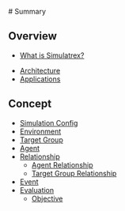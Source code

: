 ‌# Summary​

## Overview

* [What is Simulatrex?](overview/about.md)
<!-- * [Why Simulatrex?](overview/why-simulatrex.md) -->
* [Architecture](overview/architecture.md)
* [Applications](overview/applications.md)

<!-- ## How to

* [Run your first simulation](how-to/first-simulation.md)
* [Market Simulation](how-to/market-simulation.md)
* [Crisis Simulation](how-to/crisis-simulation.md)
* [Policy Simulation](how-to/policy-simulation.md)
* [Prisoner's Dilemma](how-to/prisoners-simulation.md) -->

## Concept

* [Simulation Config](concept/simulation-config.md)
* [Environment](concept/environment.md)
* [Target Group](concept/target-group.md)
* [Agent](concept/agent.md)
* [Relationship]()
    * [Agent Relationship](concept/relationship/agent-relationship.md)
    * [Target Group Relationship](concept/relationship/target-relationship.md)
* [Event](concept/event.md)
* [Evaluation](concept/evaluation.md)
    * [Objective](concept/evaluation/objective.md)



